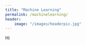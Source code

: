 ```yaml
---
title: "Machine Learning"
permalink: /machinelearning/
header:
    image: "/images/headerpic.jpg"
---
```


Hi